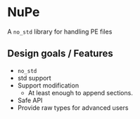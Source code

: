 # NuPe

A `no_std` library for handling PE files

## Design goals / Features

- `no_std`
- std support
- Support modification
  - At least enough to append sections.
- Safe API
- Provide raw types for advanced users
